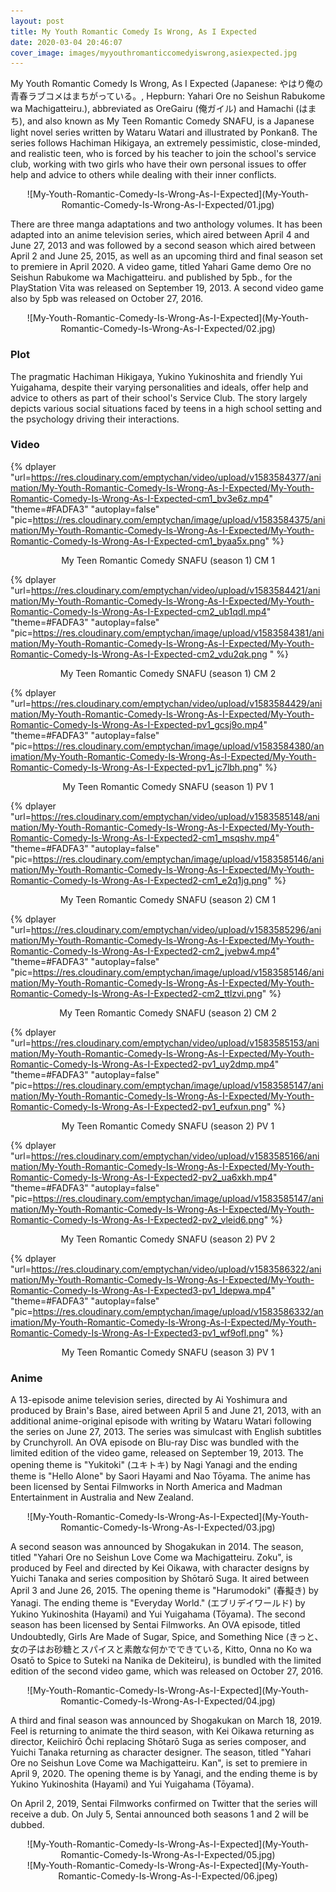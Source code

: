 ```yaml
---
layout: post
title: My Youth Romantic Comedy Is Wrong, As I Expected
date: 2020-03-04 20:46:07
cover_image: images/myyouthromanticcomedyiswrong,asiexpected.jpg
---
```

My Youth Romantic Comedy Is Wrong, As I Expected (Japanese: やはり俺の青春ラブコメはまちがっている。, Hepburn: Yahari Ore no Seishun Rabukome wa Machigatteiru.), abbreviated as OreGairu (俺ガイル) and Hamachi (はまち), and also known as My Teen Romantic Comedy SNAFU, is a Japanese light novel series written by Wataru Watari and illustrated by Ponkan8. The series follows Hachiman Hikigaya, an extremely pessimistic, close-minded, and realistic teen, who is forced by his teacher to join the school's service club, working with two girls who have their own personal issues to offer help and advice to others while dealing with their inner conflicts.

<center>![My-Youth-Romantic-Comedy-Is-Wrong-As-I-Expected](My-Youth-Romantic-Comedy-Is-Wrong-As-I-Expected/01.jpg)</center>

There are three manga adaptations and two anthology volumes. It has been adapted into an anime television series, which aired between April 4 and June 27, 2013 and was followed by a second season which aired between April 2 and June 25, 2015, as well as an upcoming third and final season set to premiere in April 2020. A video game, titled Yahari Game demo Ore no Seishun Rabukome wa Machigatteiru. and published by 5pb., for the PlayStation Vita was released on September 19, 2013. A second video game also by 5pb was released on October 27, 2016.

<center>![My-Youth-Romantic-Comedy-Is-Wrong-As-I-Expected](My-Youth-Romantic-Comedy-Is-Wrong-As-I-Expected/02.jpg)</center>

### Plot
The pragmatic Hachiman Hikigaya, Yukino Yukinoshita and friendly Yui Yuigahama, despite their varying personalities and ideals, offer help and advice to others as part of their school's Service Club. The story largely depicts various social situations faced by teens in a high school setting and the psychology driving their interactions.

### Video
{% dplayer "url=https://res.cloudinary.com/emptychan/video/upload/v1583584377/animation/My-Youth-Romantic-Comedy-Is-Wrong-As-I-Expected/My-Youth-Romantic-Comedy-Is-Wrong-As-I-Expected-cm1_bv3e6z.mp4"  "theme=#FADFA3" "autoplay=false" "pic=https://res.cloudinary.com/emptychan/image/upload/v1583584375/animation/My-Youth-Romantic-Comedy-Is-Wrong-As-I-Expected/My-Youth-Romantic-Comedy-Is-Wrong-As-I-Expected-cm1_byaa5x.png" %}
<center>My Teen Romantic Comedy SNAFU (season 1) CM 1</center>

{% dplayer "url=https://res.cloudinary.com/emptychan/video/upload/v1583584421/animation/My-Youth-Romantic-Comedy-Is-Wrong-As-I-Expected/My-Youth-Romantic-Comedy-Is-Wrong-As-I-Expected-cm2_ub1qdl.mp4"  "theme=#FADFA3" "autoplay=false" "pic=https://res.cloudinary.com/emptychan/image/upload/v1583584381/animation/My-Youth-Romantic-Comedy-Is-Wrong-As-I-Expected/My-Youth-Romantic-Comedy-Is-Wrong-As-I-Expected-cm2_vdu2qk.png
" %}
<center>My Teen Romantic Comedy SNAFU (season 1) CM 2</center>

{% dplayer "url=https://res.cloudinary.com/emptychan/video/upload/v1583584429/animation/My-Youth-Romantic-Comedy-Is-Wrong-As-I-Expected/My-Youth-Romantic-Comedy-Is-Wrong-As-I-Expected-pv1_gcsj9o.mp4"  "theme=#FADFA3" "autoplay=false" "pic=https://res.cloudinary.com/emptychan/image/upload/v1583584380/animation/My-Youth-Romantic-Comedy-Is-Wrong-As-I-Expected/My-Youth-Romantic-Comedy-Is-Wrong-As-I-Expected-pv1_jc7lbh.png" %}
<center>My Teen Romantic Comedy SNAFU (season 1) PV 1</center>

{% dplayer "url=https://res.cloudinary.com/emptychan/video/upload/v1583585148/animation/My-Youth-Romantic-Comedy-Is-Wrong-As-I-Expected/My-Youth-Romantic-Comedy-Is-Wrong-As-I-Expected2-cm1_msqshv.mp4"  "theme=#FADFA3" "autoplay=false" "pic=https://res.cloudinary.com/emptychan/image/upload/v1583585146/animation/My-Youth-Romantic-Comedy-Is-Wrong-As-I-Expected/My-Youth-Romantic-Comedy-Is-Wrong-As-I-Expected2-cm1_e2q1jg.png" %}
<center>My Teen Romantic Comedy SNAFU (season 2) CM 1</center>

{% dplayer "url=https://res.cloudinary.com/emptychan/video/upload/v1583585296/animation/My-Youth-Romantic-Comedy-Is-Wrong-As-I-Expected/My-Youth-Romantic-Comedy-Is-Wrong-As-I-Expected2-cm2_jvebw4.mp4"  "theme=#FADFA3" "autoplay=false" "pic=https://res.cloudinary.com/emptychan/image/upload/v1583585146/animation/My-Youth-Romantic-Comedy-Is-Wrong-As-I-Expected/My-Youth-Romantic-Comedy-Is-Wrong-As-I-Expected2-cm2_ttlzvi.png" %}
<center>My Teen Romantic Comedy SNAFU (season 2) CM 2</center>

{% dplayer "url=https://res.cloudinary.com/emptychan/video/upload/v1583585153/animation/My-Youth-Romantic-Comedy-Is-Wrong-As-I-Expected/My-Youth-Romantic-Comedy-Is-Wrong-As-I-Expected2-pv1_uy2dmp.mp4"  "theme=#FADFA3" "autoplay=false" "pic=https://res.cloudinary.com/emptychan/image/upload/v1583585147/animation/My-Youth-Romantic-Comedy-Is-Wrong-As-I-Expected/My-Youth-Romantic-Comedy-Is-Wrong-As-I-Expected2-pv1_eufxun.png" %}
<center>My Teen Romantic Comedy SNAFU (season 2) PV 1</center>

{% dplayer "url=https://res.cloudinary.com/emptychan/video/upload/v1583585166/animation/My-Youth-Romantic-Comedy-Is-Wrong-As-I-Expected/My-Youth-Romantic-Comedy-Is-Wrong-As-I-Expected2-pv2_ua6xkh.mp4"  "theme=#FADFA3" "autoplay=false" "pic=https://res.cloudinary.com/emptychan/image/upload/v1583585147/animation/My-Youth-Romantic-Comedy-Is-Wrong-As-I-Expected/My-Youth-Romantic-Comedy-Is-Wrong-As-I-Expected2-pv2_vleid6.png" %}
<center>My Teen Romantic Comedy SNAFU (season 2) PV 2</center>

{% dplayer "url=https://res.cloudinary.com/emptychan/video/upload/v1583586322/animation/My-Youth-Romantic-Comedy-Is-Wrong-As-I-Expected/My-Youth-Romantic-Comedy-Is-Wrong-As-I-Expected3-pv1_ldepwa.mp4"  "theme=#FADFA3" "autoplay=false" "pic=https://res.cloudinary.com/emptychan/image/upload/v1583586332/animation/My-Youth-Romantic-Comedy-Is-Wrong-As-I-Expected/My-Youth-Romantic-Comedy-Is-Wrong-As-I-Expected3-pv1_wf9ofl.png" %}
<center>My Teen Romantic Comedy SNAFU (season 3) PV 1</center>

### Anime
A 13-episode anime television series, directed by Ai Yoshimura and produced by Brain's Base, aired between April 5 and June 21, 2013, with an additional anime-original episode with writing by Wataru Watari following the series on June 27, 2013. The series was simulcast with English subtitles by Crunchyroll. An OVA episode on Blu-ray Disc was bundled with the limited edition of the video game, released on September 19, 2013. The opening theme is "Yukitoki" (ユキトキ) by Nagi Yanagi and the ending theme is "Hello Alone" by Saori Hayami and Nao Tōyama. The anime has been licensed by Sentai Filmworks in North America and Madman Entertainment in Australia and New Zealand.

<center>![My-Youth-Romantic-Comedy-Is-Wrong-As-I-Expected](My-Youth-Romantic-Comedy-Is-Wrong-As-I-Expected/03.jpg)</center>

A second season was announced by Shogakukan in 2014. The season, titled "Yahari Ore no Seishun Love Come wa Machigatteiru. Zoku", is produced by Feel and directed by Kei Oikawa, with character designs by Yuichi Tanaka and series composition by Shōtarō Suga. It aired between April 3 and June 26, 2015. The opening theme is "Harumodoki" (春擬き) by Yanagi. The ending theme is "Everyday World." (エブリデイワールド) by Yukino Yukinoshita (Hayami) and Yui Yuigahama (Tōyama). The second season has been licensed by Sentai Filmworks. An OVA episode, titled Undoubtedly, Girls Are Made of Sugar, Spice, and Something Nice (きっと、女の子はお砂糖とスパイスと素敵な何かでできている, Kitto, Onna no Ko wa Osatō to Spice to Suteki na Nanika de Dekiteiru), is bundled with the limited edition of the second video game, which was released on October 27, 2016.

<center>![My-Youth-Romantic-Comedy-Is-Wrong-As-I-Expected](My-Youth-Romantic-Comedy-Is-Wrong-As-I-Expected/04.jpg)</center>

A third and final season was announced by Shogakukan on March 18, 2019. Feel is returning to animate the third season, with Kei Oikawa returning as director, Keiichirō Ōchi replacing Shōtarō Suga as series composer, and Yuichi Tanaka returning as character designer. The season, titled "Yahari Ore no Seishun Love Come wa Machigatteiru. Kan", is set to premiere in April 9, 2020. The opening theme is by Yanagi, and the ending theme is by Yukino Yukinoshita (Hayami) and Yui Yuigahama (Tōyama).

On April 2, 2019, Sentai Filmworks confirmed on Twitter that the series will receive a dub. On July 5, Sentai announced both seasons 1 and 2 will be dubbed.

<center>![My-Youth-Romantic-Comedy-Is-Wrong-As-I-Expected](My-Youth-Romantic-Comedy-Is-Wrong-As-I-Expected/05.jpg)</center>

<center>![My-Youth-Romantic-Comedy-Is-Wrong-As-I-Expected](My-Youth-Romantic-Comedy-Is-Wrong-As-I-Expected/06.jpeg)</center>